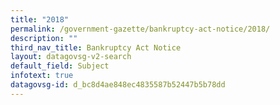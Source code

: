 ```yaml
---
title: "2018"
permalink: /government-gazette/bankruptcy-act-notice/2018/
description: ""
third_nav_title: Bankruptcy Act Notice
layout: datagovsg-v2-search
default_field: Subject
infotext: true
datagovsg-id: d_bc8d4ae848ec4835587b52447b5b78dd
---
```

